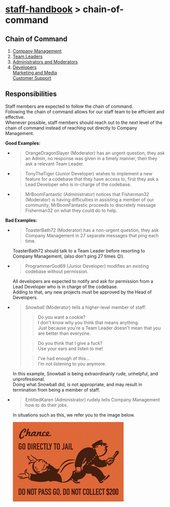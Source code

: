 # [staff-handbook](../../README.md) > chain-of-command

## Chain of Command
1. [Company Management](./company-management.md)
2. [Team Leaders](./team-leaders.md)
3. [Administrators and Moderators](./administrators-and-moderators.md)
4. [Developers](./developers.md)  
   [Marketing and Media](./marketing-and-media.md)  
   [Customer Support](./customer-support.md)

## Responsibilities
Staff members are expected to follow the chain of command.  
Following the chain of command allows for our staff team to be efficient and effective.  
Whenever possible, staff members should reach out to the next level of the chain of command instead of reaching out directly to Company Management.

**Good Examples:**
- > OrangeDragonSlayer (Moderator) has an urgent question, they ask an Admin, no response was given in a timely manner, then they ask a relevant Team Leader.

- > TonyTheTiger (Junior Developer) wishes to implement a new feature for a codebase that they have access to, first they ask a Lead Developer who is in-charge of the codebase.

- > MrBoomFantastic (Administrator) notices that Fisherman32 (Moderator) is having difficulties in assisting a member of our community, MrBoomFantastic proceeds to discretely message Fisherman32 on what they could do to help.

**Bad Examples:**
- > ToasterBath72 (Moderator) has a non-urgent question, they ask Company Management in 27 separate messages that ping each time.

  ToasterBath72 should talk to a Team Leader before resorting to Company Management, (also don't ping 27 times 😉).

- > ProgrammerGod69 (Junior Developer) modifies an existing codebase without permission.

  All developers are expected to notify and ask for permission from a Lead Developer who is in charge of the codebase.  
  Adding to that, any new projects must be approved by the Head of Developers.

- > Snowball (Moderator) tells a higher-level member of staff:  
    >> Do you want a cookie?  
    >> I don't know why you think that means anything.  
    >> Just because you're a Team Leader doesn't mean that you are better than everyone.  
    >  
    >> Do you think that I give a fuck?  
    >> Use your ears and listen to me!
    >  
    >> I've had enough of this...  
    >> I'm not listening to you anymore.  

  In this example, Snowball is being extraordinarily rude, unhelpful, and unprofessional.  
  Doing what Snowball did, is not appropriate, and may result in termination from being a member of staff.

- > EntitledKaren (Administrator) rudely tells Company Management how to do their jobs.

  In situations such as this, we refer you to the image below.

  ![Monopoly Meme](/assets/media/images/meme--monopoly-go-to-jail.gif)

